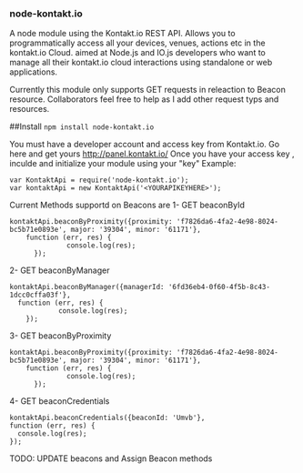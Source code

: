 ### node-kontakt.io
A node module using the Kontakt.io REST API. Allows you to programmatically access all your devices, venues, actions etc in the kontakt.io Cloud.
aimed at Node.js and IO.js developers who want to manage all their kontakt.io cloud interactions using standalone or web applications.

Currently this module only supports GET requests in releaction to Beacon resource. Collaborators feel free to help as I add other request typs and resources.

##Install
`npm install node-kontakt.io`


You must have a developer account and access key from Kontakt.io. Go here and get yours http://panel.kontakt.io/
Once you have your access key , inculde and initialize your module using your "key"
Example:
```
var KontaktApi = require('node-kontakt.io');
var kontaktApi = new KontaktApi('<YOURAPIKEYHERE>');

```

Current Methods supportd on Beacons are
1- GET beaconById
```
kontaktApi.beaconByProximity({proximity: 'f7826da6-4fa2-4e98-8024-bc5b71e0893e', major: '39304', minor: '61171'},
    function (err, res) {
              console.log(res);
      });
```
2- GET beaconByManager
```
kontaktApi.beaconByManager({managerId: '6fd36eb4-0f60-4f5b-8c43-1dcc0cffa03f'},
  function (err, res) {
            console.log(res);
    });
```
3- GET beaconByProximity
```
kontaktApi.beaconByProximity({proximity: 'f7826da6-4fa2-4e98-8024-bc5b71e0893e', major: '39304', minor: '61171'},
    function (err, res) {
              console.log(res);
      });
```
4- GET beaconCredentials
```
kontaktApi.beaconCredentials({beaconId: 'Umvb'},
function (err, res) {
  console.log(res);
});
```

TODO: UPDATE beacons and Assign Beacon methods



